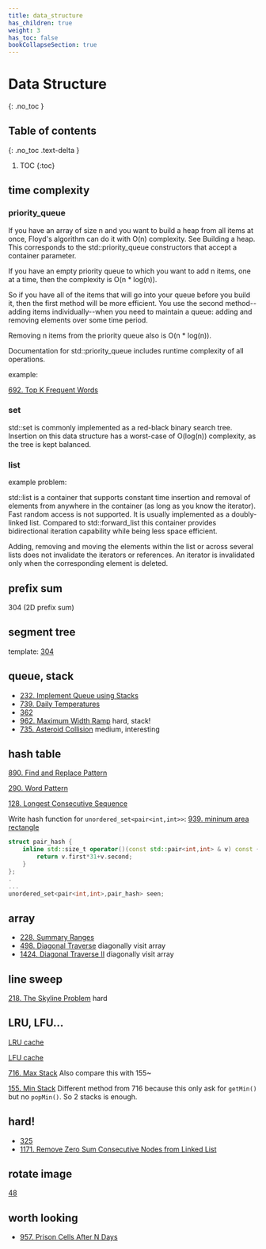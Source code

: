 ```yaml
---
title: data_structure
has_children: true
weight: 3
has_toc: false
bookCollapseSection: true
---
```


#  Data Structure
{: .no_toc }

## Table of contents
{: .no_toc .text-delta }

1. TOC
{:toc}

## time complexity

### priority_queue
If you have an array of size n and you want to build a heap from all items at once, Floyd's algorithm can do it with O(n) complexity. See Building a heap. This corresponds to the std::priority_queue constructors that accept a container parameter.

If you have an empty priority queue to which you want to add n items, one at a time, then the complexity is O(n * log(n)).

So if you have all of the items that will go into your queue before you build it, then the first method will be more efficient. You use the second method--adding items individually--when you need to maintain a queue: adding and removing elements over some time period.

Removing n items from the priority queue also is O(n * log(n)).

Documentation for std::priority_queue includes runtime complexity of all operations.

example: 

[692. Top K Frequent Words](/docs/692)

### set
std::set is commonly implemented as a red-black binary search tree. Insertion on this data structure has a worst-case of O(log(n)) complexity, as the tree is kept balanced.

### list
example problem: [](/docs/146)

std::list is a container that supports constant time insertion and removal of elements from anywhere in the container (as long as you know the iterator). Fast random access is not supported. It is usually implemented as a doubly-linked list. Compared to std::forward_list this container provides bidirectional iteration capability while being less space efficient.

Adding, removing and moving the elements within the list or across several lists does not invalidate the iterators or references. An iterator is invalidated only when the corresponding element is deleted.


## prefix sum
304 (2D prefix sum)

## segment tree
template: [304](/docs/304)

## queue, stack

- [232. Implement Queue using Stacks](/docs/232)
- [739. Daily Temperatures](/docs/739)
- [362](/docs/362)
- [962. Maximum Width Ramp](/docs/962) hard, stack!
- [735. Asteroid Collision](/docs/735) medium, interesting

## hash table
[890. Find and Replace Pattern](/docs/890)

[290. Word Pattern](/docs/290)

[128. Longest Consecutive Sequence](/docs/128)

Write hash function for `unordered_set<pair<int,int>>`: [939. mininum area rectangle](/docs/939)
```c++
struct pair_hash {
    inline std::size_t operator()(const std::pair<int,int> & v) const {
        return v.first*31+v.second;
    }
};
.
...
unordered_set<pair<int,int>,pair_hash> seen;   
```

## array
- [228. Summary Ranges](/docs/228)
- [498. Diagonal Traverse](/docs/498) diagonally visit array
- [1424. Diagonal Traverse II](/docs/1424) diagonally visit array
  
## line sweep
[218. The Skyline Problem](/docs/218) hard

## LRU, LFU...
[LRU cache](/docs/146)

[LFU cache](/docs/460)

[716. Max Stack](/docs/716) Also compare this with 155~

[155. Min Stack](/docs/155) Different method from 716 because this only ask for `getMin()`
but no `popMin()`. So 2 stacks is enough. 

## hard!
- [325](/docs/325)
- [1171. Remove Zero Sum Consecutive Nodes from Linked List](/docs/1171)

## rotate image
[48](/docs/48)

## worth looking
- [957. Prison Cells After N Days](/docs/957)